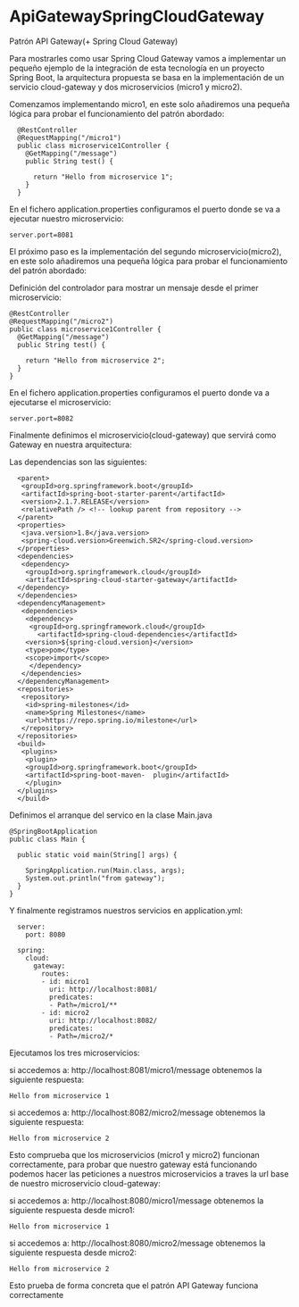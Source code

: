 # ApiGatewaySpringCloudGateway


Patrón API Gateway(+ Spring Cloud Gateway)

Para mostrarles como usar Spring Cloud Gateway vamos a implementar un pequeño ejemplo de la integración de esta tecnología en un proyecto Spring Boot, la arquitectura propuesta se basa en la implementación de un servicio cloud-gateway y dos microservicios (micro1 y micro2).

Comenzamos implementando micro1, en este solo añadiremos una pequeña lógica para probar el funcionamiento del patrón abordado:

      @RestController
      @RequestMapping("/micro1")
      public class microservice1Controller {
        @GetMapping("/message")
        public String test() {

          return "Hello from microservice 1";
        }
      }

En el fichero application.properties configuramos el puerto donde se va a ejecutar nuestro microservicio:

    server.port=8081

El próximo paso es la implementación del segundo microservicio(micro2), en este solo añadiremos una pequeña lógica para probar el funcionamiento del patrón abordado:

Definición del controlador para mostrar un mensaje desde el primer microservicio:

    @RestController
    @RequestMapping("/micro2")
    public class microservice1Controller {
      @GetMapping("/message")
      public String test() {

        return "Hello from microservice 2";
      }
    }

En el fichero application.properties configuramos el puerto donde va a ejecutarse el microservicio:

    server.port=8082

Finalmente definimos el microservicio(cloud-gateway) que servirá como Gateway en nuestra arquitectura:

Las dependencias son las siguientes:

      <parent>
       <groupId>org.springframework.boot</groupId>
       <artifactId>spring-boot-starter-parent</artifactId>
       <version>2.1.7.RELEASE</version>
       <relativePath /> <!-- lookup parent from repository -->
      </parent>
      <properties>
       <java.version>1.8</java.version>
       <spring-cloud.version>Greenwich.SR2</spring-cloud.version>
      </properties>
      <dependencies>
       <dependency>
        <groupId>org.springframework.cloud</groupId>
        <artifactId>spring-cloud-starter-gateway</artifactId>
      </dependency>
      </dependencies>
      <dependencyManagement>
       <dependencies>
        <dependency>
         <groupId>org.springframework.cloud</groupId>
           <artifactId>spring-cloud-dependencies</artifactId>
        <version>${spring-cloud.version}</version>
        <type>pom</type>
        <scope>import</scope>
         </dependency>
       </dependencies>
      </dependencyManagement>
      <repositories>
       <repository>
        <id>spring-milestones</id>
        <name>Spring Milestones</name>
        <url>https://repo.spring.io/milestone</url>
       </repository>
      </repositories>
      <build>
       <plugins>
        <plugin>
        <groupId>org.springframework.boot</groupId>
        <artifactId>spring-boot-maven-  plugin</artifactId>
        </plugin>
      </plugins>
      </build>

Definimos el arranque del servico en la clase Main.java

    @SpringBootApplication
    public class Main {

      public static void main(String[] args) {

        SpringApplication.run(Main.class, args);
        System.out.println("from gateway");
      }
    }

Y finalmente registramos nuestros servicios en application.yml:

      server:
        port: 8080

      spring:
        cloud:
          gateway:
            routes:
            - id: micro1
              uri: http://localhost:8081/
              predicates:
              - Path=/micro1/**
            - id: micro2
              uri: http://localhost:8082/
              predicates:
              - Path=/micro2/*

Ejecutamos los tres microservicios:

si accedemos a: http://localhost:8081/micro1/message obtenemos la siguiente respuesta:

    Hello from microservice 1

si accedemos a: http://localhost:8082/micro2/message obtenemos la siguiente respuesta:

    Hello from microservice 2

Esto comprueba que los microservicios (micro1 y micro2) funcionan correctamente, para probar que nuestro gateway está funcionando podemos hacer las peticiones a nuestros microservicios a traves la url base de nuestro microservicio cloud-gateway:

si accedemos a: http://localhost:8080/micro1/message obtenemos la siguiente respuesta desde micro1:

    Hello from microservice 1

si accedemos a: http://localhost:8080/micro2/message obtenemos la siguiente respuesta desde micro2:

    Hello from microservice 2

Esto prueba de forma concreta que el patrón API Gateway funciona correctamente
